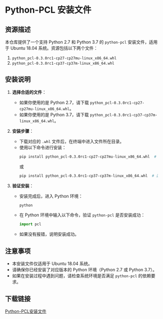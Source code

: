 # Python-PCL 安装文件

## 资源描述

本仓库提供了一个支持 Python 2.7 和 Python 3.7 的 `python-pcl` 安装文件，适用于 Ubuntu 18.04 系统。资源包括以下两个文件：

1. `python_pcl-0.3.0rc1-cp27-cp27mu-linux_x86_64.whl`
2. `python_pcl-0.3.0rc1-cp37-cp37m-linux_x86_64.whl`

## 安装说明

1. **选择合适的文件**：
   - 如果你使用的是 Python 2.7，请下载 `python_pcl-0.3.0rc1-cp27-cp27mu-linux_x86_64.whl`。
   - 如果你使用的是 Python 3.7，请下载 `python_pcl-0.3.0rc1-cp37-cp37m-linux_x86_64.whl`。

2. **安装步骤**：
   - 下载对应的 `.whl` 文件后，在终端中进入文件所在目录。
   - 使用以下命令进行安装：
     ```bash
     pip install python_pcl-0.3.0rc1-cp27-cp27mu-linux_x86_64.whl  # 适用于 Python 2.7
     ```
     或
     ```bash
     pip install python_pcl-0.3.0rc1-cp37-cp37m-linux_x86_64.whl  # 适用于 Python 3.7
     ```

3. **验证安装**：
   - 安装完成后，进入 Python 环境：
     ```bash
     python
     ```
   - 在 Python 环境中输入以下命令，验证 `python-pcl` 是否安装成功：
     ```python
     import pcl
     ```
   - 如果没有报错，说明安装成功。

## 注意事项

- 本安装文件仅适用于 Ubuntu 18.04 系统。
- 请确保你已经安装了对应版本的 Python 环境（Python 2.7 或 Python 3.7）。
- 如果在安装过程中遇到问题，请检查系统环境是否满足 `python-pcl` 的依赖要求。

## 下载链接

[Python-PCL安装文件](https://pan.quark.cn/s/bfd52c1652d7)